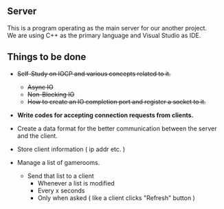 ## Server
This is a program operating as the main server for our another project.  
We are using C++ as the primary language and Visual Studio as IDE.

## Things to be done
- ~~Self-Study on IOCP and various concepts related to it.~~  
    - ~~Async IO~~  
    - ~~Non-Blocking IO~~  
    - ~~How to create an IO completion port and register a socket to it.~~

- **Write codes for accepting connection requests from clients.**
- Create a data format for the better communication between the server and the client.
- Store client information ( ip addr etc. )
- Manage a list of gamerooms.  
    - Send that list to a client  
        - Whenever a list is modified  
        - Every x seconds  
        - Only when asked ( like a client clicks "Refresh" button )
